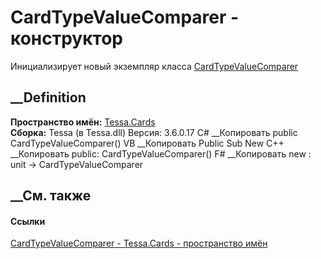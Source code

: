 # CardTypeValueComparer - конструктор
Инициализирует новый экземпляр класса
[CardTypeValueComparer](T_Tessa_Cards_CardTypeValueComparer.htm)
##  __Definition
 **Пространство имён:** [Tessa.Cards](N_Tessa_Cards.htm)  
 **Сборка:** Tessa (в Tessa.dll) Версия: 3.6.0.17
C# __Копировать
     public CardTypeValueComparer()
VB __Копировать
     Public Sub New
C++ __Копировать
     public:
    CardTypeValueComparer()
F# __Копировать
     new : unit -> CardTypeValueComparer
##  __См. также
#### Ссылки
[CardTypeValueComparer - ](T_Tessa_Cards_CardTypeValueComparer.htm)
[Tessa.Cards - пространство имён](N_Tessa_Cards.htm)
